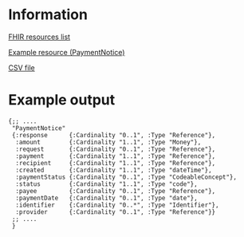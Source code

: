 # Information

[FHIR resources list](https://www.hl7.org/fhir/resourcelist.html)

[Example resource (PaymentNotice)](https://www.hl7.org/fhir/paymentnotice.html)

[CSV file](/clojure/html_parsing/output.csv)

# Example output

``` edn
{;; ....
 "PaymentNotice"
 {:response      {:Cardinality "0..1", :Type "Reference"},
  :amount        {:Cardinality "1..1", :Type "Money"},
  :request       {:Cardinality "0..1", :Type "Reference"},
  :payment       {:Cardinality "1..1", :Type "Reference"},
  :recipient     {:Cardinality "1..1", :Type "Reference"},
  :created       {:Cardinality "1..1", :Type "dateTime"},
  :paymentStatus {:Cardinality "0..1", :Type "CodeableConcept"},
  :status        {:Cardinality "1..1", :Type "code"},
  :payee         {:Cardinality "0..1", :Type "Reference"},
  :paymentDate   {:Cardinality "0..1", :Type "date"},
  :identifier    {:Cardinality "0..*", :Type "Identifier"},
  :provider      {:Cardinality "0..1", :Type "Reference"}}
 ;; ....
 }
```
